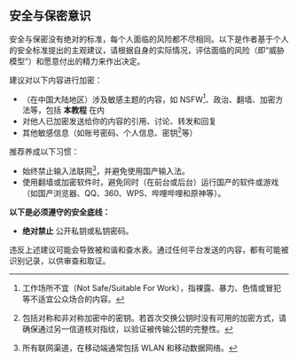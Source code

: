 ## 安全与保密意识

安全与保密没有绝对的标准，每个人面临的风险都不尽相同。以下是作者基于个人的安全标准提出的主观建议，请根据自身的实际情况，评估面临的风险（即“威胁模型”）和愿意付出的精力来作出决定。

建议对以下内容进行加密：

* （在中国大陆地区）涉及敏感主题的内容，如 NSFW[^nsfw]、政治、翻墙、加密方法等，包括 **本教程** 在内
* 对他人已加密发送给你的内容的引用、讨论、转发和回复
* 其他敏感信息（如账号密码、个人信息、密钥[^key]等）

推荐养成以下习惯：

* 始终禁止输入法联网[^network]，并避免使用国产输入法。
* 使用翻墙或加密软件时，避免同时（在前台或后台）运行国产的软件或游戏（如国产浏览器、QQ、360、WPS、哔哩哔哩和原神等）。

**以下是必须遵守的安全底线：**

* **绝对禁止** 公开私钥或私钥密码。

违反上述建议可能会导致被和谐和查水表。通过任何平台发送的内容，都有可能被识别记录，以供审查和取证。

[^nsfw]: 工作场所不宜（Not Safe/Suitable For Work），指裸露、暴力、色情或冒犯等不适宜公众场合的内容。
[^key]: 包括对称和非对称加密中的密钥。若首次交换公钥时没有可用的加密方式，请确保通过另一信道核对指纹，以验证被传输公钥的完整性。
[^network]: 所有联网渠道，在移动端通常包括 WLAN 和移动数据网络。